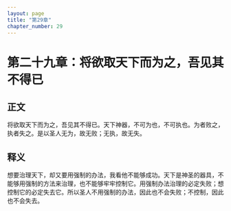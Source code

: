 ```yaml
---
layout: page
title: "第29章"
chapter_number: 29
---
```


# 第二十九章：将欲取天下而为之，吾见其不得已

## 正文
将欲取天下而为之，吾见其不得已。天下神器，不可为也，不可执也。为者败之，执者失之。是以圣人无为，故无败；无执，故无失。

## 释义
想要治理天下，却又要用强制的办法，我看他不能够成功。天下是神圣的器具，不能够用强制的方法来治理，也不能够牢牢控制它。用强制办法治理的必定失败；想控制它的必定失去它。所以圣人不用强制的办法，因此也不会失败；不控制，因此也不会失去。